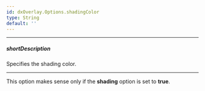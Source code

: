 ```yaml
---
id: dxOverlay.Options.shadingColor
type: String
default: ''
---
```

---
##### shortDescription
Specifies the shading color.

---
This option makes sense only if the **shading** option is set to **true**.